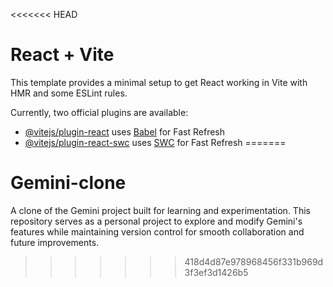 <<<<<<< HEAD
# React + Vite

This template provides a minimal setup to get React working in Vite with HMR and some ESLint rules.

Currently, two official plugins are available:

- [@vitejs/plugin-react](https://github.com/vitejs/vite-plugin-react/blob/main/packages/plugin-react/README.md) uses [Babel](https://babeljs.io/) for Fast Refresh
- [@vitejs/plugin-react-swc](https://github.com/vitejs/vite-plugin-react-swc) uses [SWC](https://swc.rs/) for Fast Refresh
=======
# Gemini-clone
A clone of the Gemini project built for learning and experimentation. This repository serves as a personal project to explore and modify Gemini's features while maintaining version control for smooth collaboration and future improvements.
>>>>>>> 418d4d87e978968456f331b969d3f3ef3d1426b5
